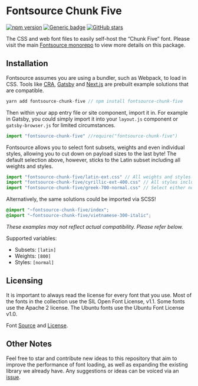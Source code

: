 # Fontsource Chunk Five

[![npm version](https://badge.fury.io/js/fontsource-chunk-five.svg)](https://github.com/DecliningLotus/fontsource) [![Generic badge](https://img.shields.io/badge/fontsource-passing-brightgreen)](https://github.com/DecliningLotus/fontsource) [![GitHub stars](https://img.shields.io/github/stars/DecliningLotus/fontsource.svg?style=social&label=Star&maxAge=2592000)](https://GitHub.com/DecliningLotus/fontsource/stargazers/)

The CSS and web font files to easily self-host the “Chunk Five” font. Please visit the main [Fontsource monorepo](https://github.com/DecliningLotus/fontsource) to view more details on this package.

## Installation

Fontsource assumes you are using a bundler, such as Webpack, to load in CSS. Tools like [CRA](https://create-react-app.dev/), [Gatsby](https://www.gatsbyjs.org/) and [Next.js](https://nextjs.org/) are prebuilt example solutions that are compatible.

```javascript
yarn add fontsource-chunk-five // npm install fontsource-chunk-five
```

Then within your app entry file or site component, import it in. For example in Gatsby, you could simply import it into your `layout.js` component or `gatsby-browser.js` for limited circumstances.

```javascript
import "fontsource-chunk-five" //require("fontsource-chunk-five")
```

Fontsource allows you to select font subsets, weights and even individual styles, allowing you to cut down on payload sizes to the last byte! The default selection above, however, sticks to the Latin subset including all weights and styles.

```javascript
import "fontsource-chunk-five/latin-ext.css" // All weights and styles included.
import "fontsource-chunk-five/cyrillic-ext-400.css" // All styles included.
import "fontsource-chunk-five/greek-700-normal.css" // Select either normal or italic.
```

Alternatively, the same solutions could be imported via SCSS!

```scss
@import "~fontsource-chunk-five/index";
@import "~fontsource-chunk-five/vietnamese-300-italic";
```

_These examples may not reflect actual compatibility. Please refer below._

Supported variables:

- Subsets: `[latin]`
- Weights: `[800]`
- Styles: `[normal]`

## Licensing

It is important to always read the license for every font that you use.
Most of the fonts in the collection use the SIL Open Font License, v1.1. Some fonts use the Apache 2 license. The Ubuntu fonts use the Ubuntu Font License v1.0.

Font [Source](https://www.theleagueofmoveabletype.com/chunk) and [License](https://github.com/theleagueof/chunk/blob/master/Open%20Font%20License.markdown).

## Other Notes

Feel free to star and contribute new ideas to this repository that aim to improve the performance of font loading, as well as expanding the existing library we already have. Any suggestions or ideas can be voiced via an [issue](https://github.com/DecliningLotus/fontsource/issues).
